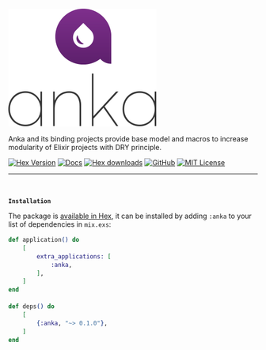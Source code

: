 ![Anka](banner.png)

Anka and its binding projects provide base model and macros to increase modularity of Elixir projects with DRY principle.

[![Hex Version](https://img.shields.io/hexpm/v/anka.svg?style=flat-square)](https://hex.pm/packages/anka) [![Docs](https://img.shields.io/badge/api-docs-orange.svg?style=flat-square)](https://hexdocs.pm/anka) [![Hex downloads](https://img.shields.io/hexpm/dt/anka.svg?style=flat-square)](https://hex.pm/packages/anka) [![GitHub](https://img.shields.io/badge/vcs-GitHub-blue.svg?style=flat-square)](https://github.com/elixir-anka/anka) [![MIT License](https://img.shields.io/hexpm/l/anka.svg?style=flat-square)](LICENSE.txt)

---

</br>

**`Installation`**


The package is [available in Hex](https://hex.pm/packages/anka), it can be installed
by adding `:anka` to your list of dependencies in `mix.exs`:

```elixir
def application() do
	[
		extra_applications: [
			:anka,
		],
	]
end

def deps() do
	[
		{:anka, "~> 0.1.0"},
	]
end
```
